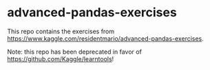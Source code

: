# advanced-pandas-exercises
This repo contains the exercises from https://www.kaggle.com/residentmario/advanced-pandas-exercises.

Note: this repo has been deprecated in favor of https://github.com/Kaggle/learntools!
